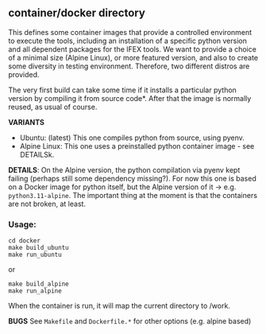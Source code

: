 ## container/docker directory

This defines some container images that provide a controlled environment to
execute the tools, including an installation of a specific python version and
all dependent packages for the IFEX tools.  We want to provide a choice of a
minimal size (Alpine Linux), or more featured version, and also to create some
diversity in testing environment.  Therefore, two different distros are provided.

The very first build can take some time if it installs a particular python
version by compiling it from source code\*.  After that the image is normally
reused, as usual of course.

**VARIANTS**

-  Ubuntu: (latest) This one compiles python from source, using pyenv.  
-  Alpine Linux: This one uses a preinstalled python container image - see DETAILSk.

**DETAILS**:
On the Alpine version, the python compilation via pyenv kept failing (perhaps still some dependency missing?).  For now this one is based on a Docker image for python itself, but the Alpine version of it -> e.g. `python3.11-alpine`.  The important thing at the moment is that the containers are not broken, at least.

### Usage:
```
cd docker
make build_ubuntu
make run_ubuntu
```
or
```
make build_alpine
make run_alpine
```

When the container is run, it will map the current directory to /work.

**BUGS**
See `Makefile` and `Dockerfile.*` for other options (e.g. alpine based)

